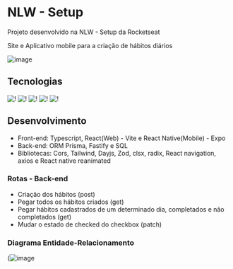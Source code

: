 # NLW - Setup

Projeto desenvolvido na NLW - Setup da Rocketseat

Site e Aplicativo mobile para a criação de hábitos diários

![image](https://user-images.githubusercontent.com/86435351/213897707-990d10dd-bd88-4b44-945c-946fdd5d5cb6.png)


## Tecnologias

![!](https://img.shields.io/badge/TypeScript-007ACC?style=for-the-badge&logo=typescript&logoColor=white)
![!](https://img.shields.io/badge/React-20232A?style=for-the-badge&logo=react&logoColor=61DAFB)
![!](https://img.shields.io/badge/React_Native-20232A?style=for-the-badge&logo=react&logoColor=61DAFB)
![!](https://img.shields.io/badge/Tailwind_CSS-38B2AC?style=for-the-badge&logo=tailwind-css&logoColor=white)
![!](https://img.shields.io/badge/Prisma-3982CE?style=for-the-badge&logo=Prisma&logoColor=white)

## Desenvolvimento
- Front-end: Typescript, React(Web) - Vite e React Native(Mobile) - Expo
- Back-end: ORM Prisma, Fastify e SQL
- Bibliotecas: Cors, Tailwind, Dayjs, Zod, clsx, radix, React navigation, axios e React native reanimated

### Rotas - Back-end
- Criação dos hábitos (post)
- Pegar todos os hábitos criados (get)
- Pegar hábitos cadastrados de um determinado dia, completados e não completados (get)
- Mudar o estado de checked do checkbox (patch)

### Diagrama Entidade-Relacionamento
(![image](https://user-images.githubusercontent.com/86435351/213897994-2e48efa3-3ea8-41a5-9095-d08809a128c0.png)
